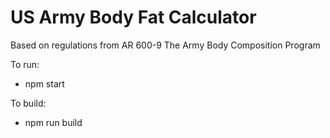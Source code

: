 # US Army Body Fat Calculator
Based on regulations from AR 600-9 The Army Body Composition Program


To run:
- npm start

To build: 
- npm run build
